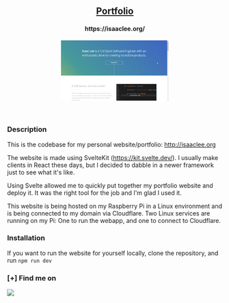 <h2 align="center"><u>Portfolio</u></h2>

<h4 align="center"> https://isaaclee.org/ </h4>

<div align="center">
	<img style="width:50%;" src="demo.gif" alt="A gif of the website"/>
</div>

<p align="center">
<br>
</p>

### Description
This is the codebase for my personal website/portfolio: http://isaaclee.org

The website is made using SvelteKit (https://kit.svelte.dev/). I usually make clients in React these days, but I decided to dabble in a newer framework just to see what it's like.

Using Svelte allowed me to quickly put together my portfolio website and deploy it. It was the right tool for the job and I'm glad I used it.

This website is being hosted on my Raspberry Pi in a Linux environment and is being connected to my domain via Cloudflare. Two Linux services are running on my Pi: One to run the webapp, and one to connect to Cloudflare.

### Installation

If you want to run the website for yourself locally, clone the repository, and run `npm run dev`


### [+] Find me on 
<a href="mailto:isaac.wonha.lee@outlook.com" target="_blank"><img src="https://img.shields.io/badge/Email-isaac.wonha.lee@outlook.com-blue?style=for-the-badge&logo=gmail"></a>